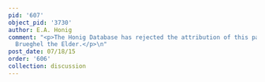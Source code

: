 ```yaml
---
pid: '607'
object_pid: '3730'
author: E.A. Honig
comment: "<p>The Honig Database has rejected the attribution of this painting to Jan
  Brueghel the Elder.</p>\n"
post_date: 07/18/15
order: '606'
collection: discussion
---
```

